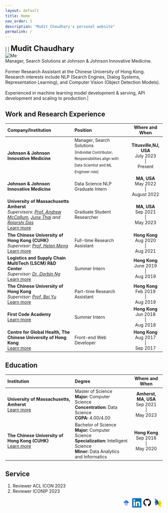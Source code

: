 ```yaml
---
layout: default
title: Home
nav_order: 1
description: "Mudit Chaudhary's personal website"
permalink: /
---
```


|<img src="./me.jpeg" alt="Me" align="left" style="padding: 0px; width: 1000px;" /> | <b><font size="5">Mudit Chaudhary</font></b> <br> Manager, Search Solutions at Johnson & Johnson Innovative Medicine. <br> <br> Former Research Assistant at the Chinese University of Hong Kong. Research interests include NLP (Search Engines, Dialog Systems, Representation Learning), and Computer Vision (Object Detection Models). <br> <br> Experienced in machine learning model development & serving, API development and scaling to production.|  


## Work and Research Experience  

| Company/Institution        | Position         | Where and When |
|:-----------------|:------------------|:------:|
| **Johnson & Johnson Innovative Medicine** <br> | Manager, Search Solutions <br><sub>[Individial Contributor; Responsibilities align with Data Scientist and ML Engineer role]</sub> | <b>Titusville,NJ, USA</b> <br> July 2023<br> &#124; <br> Present  |
| **Johnson & Johnson Innovative Medicine** <br> | Data Science NLP Graduate Intern | <b>MA, USA</b> <br> May 2022<br> &#124; <br> August 2022  |
| **University of Massachusetts Amherst** <br> <i>Supervisors: [Prof. Andrew McCallum](https://people.cs.umass.edu/~mccallum/), [June Thai](https://people.cs.umass.edu/~dthai/) and [Rajarshi Das](https://rajarshd.github.io)</i> <br> [Learn more](https://muditchaudhary.github.io/docs/experiences/UMass_GSR_Fall2021) | Graduate Student Researcher | <b>MA, USA</b> <br> Sep 2021<br> &#124; <br> May 2023  | 
| **The Chinese University of Hong Kong (CUHK)** <br> <i>Supervisor: [Prof. Helen Meng](https://www.se.cuhk.edu.hk/people/academic-staff/prof-meng-mei-ling-helen/)  </i> <br> [Learn more](https://muditchaudhary.github.io/docs/experiences/CUHK_RA_2020) | Full-time Research Assistant | <b>Hong Kong</b> <br> Aug 2020<br> &#124; <br> Aug 2021  |  
| **Logistics and Supply Chain MultiTech (LSCM) R&D Center** <br> <i>Supervisor: [Dr. Dorbin Ng](https://dblp.org/pid/n/TobunDorbinNg.html)  </i> <br> [Learn more](https://muditchaudhary.github.io/docs/experiences/LSCM_Intern_2019)| Summer Intern | <b>Hong Kong</b> <br> June 2019 <br> &#124; <br>Aug 2019 |  
| **The Chinese University of Hong Kong** <br> <i> Supervisor: [Prof. Bei Yu](http://www.cse.cuhk.edu.hk/~byu/) </i> <br> [Learn more](https://muditchaudhary.github.io/docs/experiences/CUHK_PTRA_2019)| Part-time Research Assistant | <b>Hong Kong</b> <br> Feb 2019 <br> &#124; <br> Aug 2019 |
| **First Code Academy** <br> [Learn more](https://muditchaudhary.github.io/docs/experiences/FirstCode_Intern_2018)| Summer Intern | <b>Hong Kong</b> <br> Jun 2018 <br> &#124; <br> Aug 2018 |
| **Centre for Global Health, The Chinese University of Hong Kong** <br> [Learn more](https://muditchaudhary.github.io/docs/experiences/CGH_WebDev_2017)| Front-end Web Developer | <b>Hong Kong</b> <br> Aug 2017 <br> &#124; <br> Sep 2017 |

## Education  

| Institution        | Degree         | Where and When |
|:-----------------|:------------------|:------:|
| **University of Massachusetts, Amherst**   <br> [Learn more](https://muditchaudhary.github.io/docs/education/UMass_2023)                | Master of Science <br> <b>Major:</b> Computer Science <br> <b>Concentration:</b> Data Science<br> <b>CGPA:</b> 4.00/4.00| <b>Amherst, MA, USA</b> <br> Sep 2021 <br> &#124; <br> May 2023  |  
| **The Chinese University of Hong Kong (CUHK)**  <br> [Learn more](https://muditchaudhary.github.io/docs/education/CUHK_2020)          | Bachelor of Science <br> <b>Major:</b> Computer Science <br> <b>Specialization: </b> Intelligent Science <br> <b>Minor:</b> Data Analytics and Informatics | <b>Hong Kong</b> <br> Sep 2016 <br> &#124; <br> May 2020  |  

## Service  
1. Reviewer ACL ICON 2023  
2. Reviewer ICONIP 2023  

<div align="right"> <a href="https://scholar.google.com/citations?user=FmZEBUoAAAAJ&hl=en&oi=ao"><img src="assets/images/gScholar.svg" style="width: 30px;"></a>   <a href="https://www.linkedin.com/in/muditchaudhary/"><img src="assets/images/LinkedIn.png" style="width: 30px;"></a>   <a href="https://www.github.com/muditchaudhary"><img src="assets/images/github.png" style="width: 30px;"></a> <a href="https://dblp.org/pid/283/5772"><img src="assets/images/dblp.png" style="width: 30px;"></a> </div>
